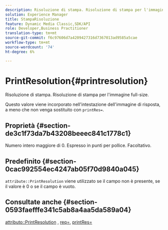 ```yaml
---
description: Risoluzione di stampa. Risoluzione di stampa per l'immagine full-size.
solution: Experience Manager
title: StampaRisoluzione
feature: Dynamic Media Classic,SDK/API
role: Developer,Business Practitioner
translation-type: tm+mt
source-git-commit: f6c97606d7a4209427316d7367013ad9585a5cae
workflow-type: tm+mt
source-wordcount: '74'
ht-degree: 6%

---
```



# PrintResolution{#printresolution}

Risoluzione di stampa. Risoluzione di stampa per l&#39;immagine full-size.

Questo valore viene incorporato nell&#39;intestazione dell&#39;immagine di risposta, a meno che non venga sostituito con `printRes=`.

## Proprietà {#section-de3c1f73da7b43208beeec841c1778c1}

Numero intero maggiore di 0. Espresso in punti per pollice. Facoltativo.

## Predefinito {#section-0cac992554ec4247ab05f70d9840a045}

`attribute::PrintResolution` viene utilizzato se il campo non è presente, se il valore è 0 o se il campo è vuoto.

## Consultate anche {#section-0593faefffe341c5ab8a4aa5da589a04}

[attributo::PrintResolution](../../../../../../is-api/image-catalog/image-serving-api-ref/c-image-catalog-reference/c-attributes-reference/r-printresolution.md#reference-a53c6850077148c9bd88a8c5c1c400c5) ,  [req=](../../../../../../is-api/http-ref/image-serving-api-ref/c-http-protocol-reference/c-command-reference/r-req/r-req.md#reference-907cdb4a97034db7ad94695f25552e76),  [printRes=](../../../../../../is-api/http-ref/image-serving-api-ref/c-http-protocol-reference/c-command-reference/r-printres.md#reference-84f52afff4704c4b9d58e4bbbaea1491)
